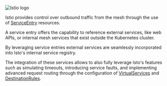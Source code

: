 
![Istio logo](https://raw.githubusercontent.com/lorenzo85/scenarios-ica/master/istio-logo.svg)

Istio provides control over outbound traffic from the mesh through the use of
[ServiceEntry](https://istio.io/latest/docs/reference/config/networking/service-entry/)
resources.

A service entry offers the capability to reference external services, like web APIs, or internal mesh services
that exist outside the Kubernetes cluster.

By leveraging service entries external services are seamlessly incorporated into Isto's internal service registry.

The integration of these services allows to also fully leverage Isto's features such as
simulating timeouts, introducing service faults, and implementing advanced request routing
through the configuration of
[VirtualServices](https://istio.io/latest/docs/reference/config/networking/virtual-service/)
and [DestinationRules](https://istio.io/latest/docs/reference/config/networking/destination-rule/).
